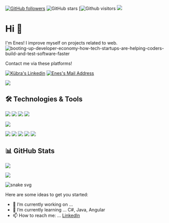 [![GitHub followers](https://img.shields.io/github/followers/enescylnn?style=social)](https://github.com/enescylnn?tab=followers)
![GitHub stars](https://img.shields.io/github/stars/enescylnn?style=social)
[![Github visitors](![](https://komarev.com/ghpvc/?username=enescylnn))
![](https://komarev.com/ghpvc/?username=enescylnn)


# Hi 👋
I'm Enes! I improve myself on projects related to web.
![booting-up-developer-economy-how-tech-startups-are-helping-coders-build-and-test-software-faster](https://user-images.githubusercontent.com/70946655/132948330-097113c0-1ebf-4104-9331-1564164a9872.gif)

Contact me via these platforms! 

  <a href="https://www.linkedin.com/in/enescylnn/" target="_blank" rel="nofollow"><img alt="Kübra's Linkedin" src="https://img.shields.io/badge/LinkedIn-0077B5?style=for-the-badge&logo=linkedin&logoColor=white" /></a>
  <a href="mailto:mustafaenesceylan49@gmail.com" target="_blank" rel="nofollow"><img alt="Enes's Mail Address" src="https://img.shields.io/badge/Gmail-D14836?style=for-the-badge&logo=gmail&logoColor=white" /></a>

<img src="https://img.shields.io/badge/GitHub-100000?style=for-the-badge&logo=github&logoColor=whitee"></img>
  
## 🛠 Technologies & Tools 
<img src="https://img.shields.io/badge/C%23-239120?style=for-the-badge&logo=c-sharp&logoColor=white"></img>
<img src="https://img.shields.io/badge/.NET-5C2D91?style=for-the-badge&logo=.net&logoColor=white"></img>
<img src="https://img.shields.io/badge/Java-ED8B00?style=for-the-badge&logo=java&logoColor=white"></img>
<img src="https://img.shields.io/badge/Spring-6DB33F?style=for-the-badge&logo=spring&logoColor=white"></img>

<img src="https://img.shields.io/badge/Microsoft_SQL_Server-CC2927?style=for-the-badge&logo=microsoft-sql-server&logoColor=white"></img>

<img src="https://img.shields.io/badge/Angular-DD0031?style=for-the-badge&logo=angular&logoColor=white"></img>
<img src="https://img.shields.io/badge/TypeScript-007ACC?style=for-the-badge&logo=typescript&logoColor=white"></img>
<img src="https://img.shields.io/badge/Bootstrap-563D7C?style=for-the-badge&logo=bootstrap&logoColor=white"></img>
<img src="https://img.shields.io/badge/HTML5-E34F26?style=for-the-badge&logo=html5&logoColor=white"></img>
<img src="https://img.shields.io/badge/CSS3-1572B6?style=for-the-badge&logo=css3&logoColor=white"></img>


## 📊 GitHub Stats

<p align="center">
  <p>
    <img src="https://github-readme-stats.vercel.app/api?username=enescylnn&count_private=true&show_icons=true&theme=tokyonight">
</p>
  <p>
  <img src="https://github-readme-stats.vercel.app/api/top-langs/?username=enescylnn&hide=python&layout=compact&show_icons=true&theme=tokyonight">
  </p>

</p>

![snake svg](https://github.com/enescylnn/enescylnn/blob/output/github-contribution-grid-snake.svg)



Here are some ideas to get you started:

- 🔭 I’m currently working on ...
- 🌱 I’m currently learning ... C#, Java, Angular
- 📫 How to reach me: ... [LinkedIn](https://www.linkedin.com/in/enescylnn/)

